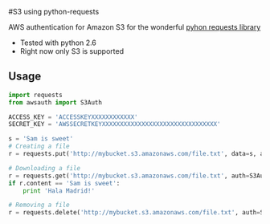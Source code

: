#S3 using python-requests

AWS authentication for Amazon S3 for the wonderful [pyhon requests library](http://python-requests.org)

- Tested with python 2.6
- Right now only S3 is supported

## Usage


```python
import requests
from awsauth import S3Auth

ACCESS_KEY = 'ACCESSKEYXXXXXXXXXXXX'
SECRET_KEY = 'AWSSECRETKEYXXXXXXXXXXXXXXXXXXXXXXXXXXXXXXXX'        

s = 'Sam is sweet'
# Creating a file
r = requests.put('http://mybucket.s3.amazonaws.com/file.txt', data=s, auth=S3Auth(ACCESS_KEY, SECRET_KEY))

# Downloading a file
r = requests.get('http://mybucket.s3.amazonaws.com/file.txt', auth=S3Auth(ACCESS_KEY, SECRET_KEY))
if r.content == 'Sam is sweet':
    print 'Hala Madrid!'

# Removing a file
r = requests.delete('http://mybucket.s3.amazonaws.com/file.txt', auth=S3Auth(ACCESS_KEY, SECRET_KEY))

```